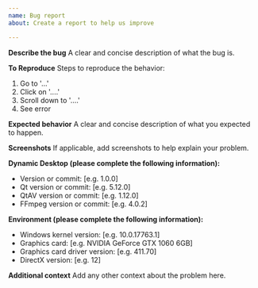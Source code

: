```yaml
---
name: Bug report
about: Create a report to help us improve

---
```


**Describe the bug**
A clear and concise description of what the bug is.

**To Reproduce**
Steps to reproduce the behavior:
1. Go to '...'
2. Click on '....'
3. Scroll down to '....'
4. See error

**Expected behavior**
A clear and concise description of what you expected to happen.

**Screenshots**
If applicable, add screenshots to help explain your problem.

**Dynamic Desktop (please complete the following information):**
 - Version or commit: [e.g. 1.0.0]
 - Qt version or commit: [e.g. 5.12.0]
 - QtAV version or commit: [e.g. 1.12.0]
 - FFmpeg version or commit: [e.g. 4.0.2]

**Environment (please complete the following information):**
 - Windows kernel version: [e.g. 10.0.17763.1]
 - Graphics card: [e.g. NVIDIA GeForce GTX 1060 6GB]
 - Graphics card driver version: [e.g. 411.70]
 - DirectX version: [e.g. 12]

**Additional context**
Add any other context about the problem here.
